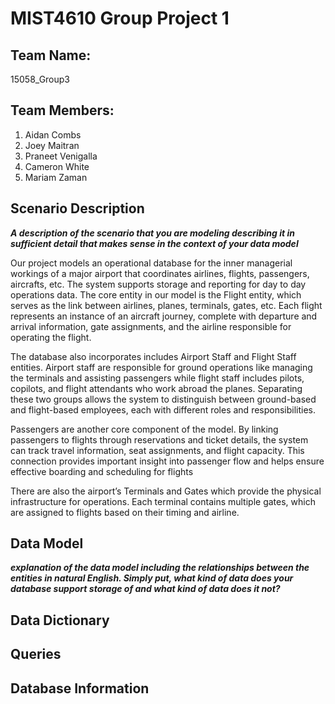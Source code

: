 # MIST4610 Group Project 1

## Team Name: 
15058_Group3

## Team Members:
1. Aidan Combs
2. Joey Maitran
3. Praneet Venigalla
4. Cameron White
5. Mariam Zaman

## Scenario Description 

_**A description of the scenario that you are modeling describing it in sufficient detail that makes
sense in the context of your data model**_

Our project models an operational database for the inner managerial workings of a major airport that coordinates airlines, flights, passengers, aircrafts, etc. The system supports storage and reporting for day to day operations data. 
The core entity in our model is the Flight entity, which serves as the link between airlines, planes, terminals, gates, etc. Each flight represents an instance of an aircraft journey, complete with departure and arrival information, gate assignments, and the airline responsible for operating the flight.

The database also incorporates includes Airport Staff and Flight Staff entities. Airport staff are responsible for ground operations like managing the terminals and assisting passengers while flight staff includes pilots, copilots, and flight attendants who work abroad the planes. Separating these two groups allows the system to distinguish between ground-based and flight-based employees, each with different roles and responsibilities.

Passengers are another core component of the model. By linking passengers to flights through reservations and ticket details, the system can track travel information, seat assignments, and flight capacity. This connection provides important insight into passenger flow and helps ensure effective boarding and scheduling for flights

There are also the airport’s Terminals and Gates which provide the physical infrastructure for operations. Each terminal contains multiple gates, which are assigned to flights based on their timing and airline. 




## Data Model 

_**explanation of the data model including the
relationships between the entities in natural English. Simply put, what kind of data does your
database support storage of and what kind of data does it not?**_

## Data Dictionary 

## Queries

## Database Information
